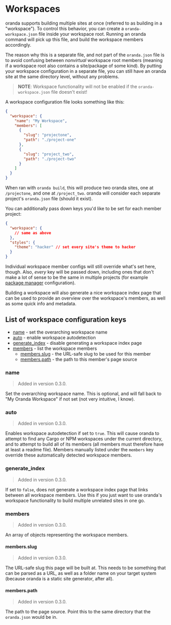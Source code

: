 # Workspaces

oranda supports building multiple sites at once (referred to as building in a "workspace"). To control this behavior,
you can create a `oranda-workspace.json` file inside your workspace root. Running an oranda command will pick up this
file, and build the workspace members accordingly.

The reason why this is a separate file, and not part of the `oranda.json` file is to avoid confusing between _nonvirtual_
workspace root members (meaning if a workspace root also contains a site/package of some kind). By putting your workspace
configuration in a separate file, you can still have an oranda site at the same directory level, without any problems.

> **NOTE**: Workspace functionality will not be enabled if the `oranda-workspace.json` file doesn't exist!

A workspace configuration file looks something like this:

```json
{
  "workspace": {
    "name": "My Workspace",
    "members": [
      {
        "slug": "projectone",
        "path": "./project-one"
      },
      {
        "slug": "project_two",
        "path": "./project-two"
      }
    ]
  }
}
```

When ran with `oranda build`, this will produce two oranda sites, one at `/projectone`, and one at `/project_two`. oranda
will consider each separate project's `oranda.json` file (should it exist).

You can additionally pass down keys you'd like to be set for each member project:

```json
{
  "workspace": {
    // same as above
  },
  "styles": {
    "theme": "hacker" // set every site's theme to hacker
  }
}
```

Individual workspace member configs will still override what's set here, though. Also, _every_ key will be passed down,
including ones that don't make a lot of sense to be the same in multiple projects (for example [package manager](artifacts.md)
configuration).

Building a workspace will also generate a nice workspace index page that can be used to provide an overview over the
workspace's members, as well as some quick info and metadata.

## List of workspace configuration keys

- [name](#name) - set the overarching workspace name
- [auto](#auto) - enable workspace autodetection
- [generate_index](#generate_index) - disable generating a workspace index page
- [members](#members) - list the workspace members
  - [members.slug](#membersslug) - the URL-safe slug to be used for this member
  - [members.path](#memberspath) - the path to this member's page source

### name

> Added in version 0.3.0.

Set the overarching workspace name. This is optional, and will fall back to "My Oranda Workspace" if not set (not very
intuitive, I know).

### auto

> Added in version 0.3.0.

Enables workspace autodetection if set to `true`. This will cause oranda to attempt to find any Cargo or NPM workspaces
under the current directory, and to attempt to build all of its members (all members must therefore have at least a
readme file). Members manually listed under the `members` key override these automatically detected workspace members.

### generate_index

> Added in version 0.3.0.

If set to `false`, does not generate a workspace index page that links between all workspace members. Use this if you
just want to use oranda's workspace functionality to build multiple unrelated sites in one go.

### members

> Added in version 0.3.0.

An array of objects representing the workspace members.

#### members.slug

> Added in version 0.3.0.

The URL-safe slug this page will be built at. This needs to be something that can be parsed as a URL, as well as a folder
name on your target system (because oranda is a static site generator, after all).

#### members.path

> Added in version 0.3.0.

The path to the page source. Point this to the same directory that the `oranda.json` would be in.